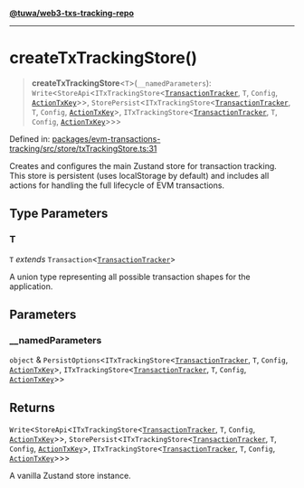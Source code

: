 [**@tuwa/web3-txs-tracking-repo**](../../../README.md)

***

# createTxTrackingStore()

> **createTxTrackingStore**\<`T`\>(`__namedParameters`): `Write`\<`StoreApi`\<`ITxTrackingStore`\<[`TransactionTracker`](../enumerations/TransactionTracker.md), `T`, `Config`, [`ActionTxKey`](../type-aliases/ActionTxKey.md)\>\>, `StorePersist`\<`ITxTrackingStore`\<[`TransactionTracker`](../enumerations/TransactionTracker.md), `T`, `Config`, [`ActionTxKey`](../type-aliases/ActionTxKey.md)\>, `ITxTrackingStore`\<[`TransactionTracker`](../enumerations/TransactionTracker.md), `T`, `Config`, [`ActionTxKey`](../type-aliases/ActionTxKey.md)\>\>\>

Defined in: [packages/evm-transactions-tracking/src/store/txTrackingStore.ts:31](https://github.com/TuwaIO/web3-transactions-tracking/blob/1bf3018dad7abb3e78153016a05f83f9bb810f10/packages/evm-transactions-tracking/src/store/txTrackingStore.ts#L31)

Creates and configures the main Zustand store for transaction tracking.
This store is persistent (uses localStorage by default) and includes all actions
for handling the full lifecycle of EVM transactions.

## Type Parameters

### T

`T` *extends* `Transaction`\<[`TransactionTracker`](../enumerations/TransactionTracker.md)\>

A union type representing all possible transaction shapes for the application.

## Parameters

### \_\_namedParameters

`object` & `PersistOptions`\<`ITxTrackingStore`\<[`TransactionTracker`](../enumerations/TransactionTracker.md), `T`, `Config`, [`ActionTxKey`](../type-aliases/ActionTxKey.md)\>, `ITxTrackingStore`\<[`TransactionTracker`](../enumerations/TransactionTracker.md), `T`, `Config`, [`ActionTxKey`](../type-aliases/ActionTxKey.md)\>\>

## Returns

`Write`\<`StoreApi`\<`ITxTrackingStore`\<[`TransactionTracker`](../enumerations/TransactionTracker.md), `T`, `Config`, [`ActionTxKey`](../type-aliases/ActionTxKey.md)\>\>, `StorePersist`\<`ITxTrackingStore`\<[`TransactionTracker`](../enumerations/TransactionTracker.md), `T`, `Config`, [`ActionTxKey`](../type-aliases/ActionTxKey.md)\>, `ITxTrackingStore`\<[`TransactionTracker`](../enumerations/TransactionTracker.md), `T`, `Config`, [`ActionTxKey`](../type-aliases/ActionTxKey.md)\>\>\>

A vanilla Zustand store instance.
